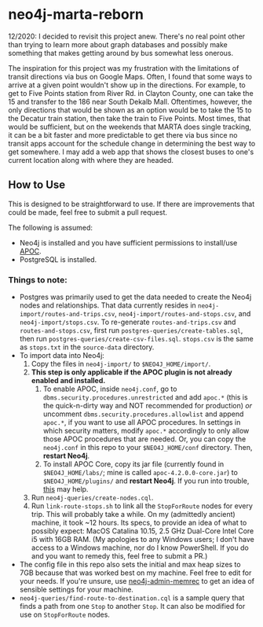 # neo4j-marta-reborn
12/2020: I decided to revisit this project anew. There's no real point other than trying to learn more about graph databases and possibly make something that makes getting around by bus somewhat less onerous.

The inspiration for this project was my frustration with the limitations of transit directions via bus on Google Maps. Often, I found that some ways to arrive at a given point wouldn't show up in the directions. For example, to get to Five Points station from River Rd. in Clayton County, one can take the 15 and transfer to the 186 near South Dekalb Mall. Oftentimes, however, the only directions that would be shown as an option would be to take the 15 to the Decatur train station, then take the train to Five Points. Most times, that would be sufficient, but on the weekends that MARTA does single tracking, it can be a bit faster and more predictable to get there via bus since no transit apps account for the schedule change in determining the best way to get somewhere. I may add a web app that shows the closest buses to one's current location along with where they are headed.

## How to Use
This is designed to be straightforward to use. If there are improvements that could be made, feel free to submit a pull request. 

The following is assumed:
- Neo4j is installed and you have sufficient permissions to install/use [APOC](https://neo4j.com/labs/apoc/).
- PostgreSQL is installed.

### Things to note:
- Postgres was primarily used to get the data needed to create the Neo4j nodes and relationships. That data currently resides in `neo4j-import/routes-and-trips.csv`, `neo4j-import/routes-and-stops.csv`, and `neo4j-import/stops.csv`.
To re-generate `routes-and-trips.csv` and `routes-and-stops.csv`, first run `postgres-queries/create-tables.sql`, then run `postgres-queries/create-csv-files.sql`. `stops.csv` is the same as `stops.txt` in the `source-data` directory.
- To import data into Neo4j: 
  1. Copy the files in `neo4j-import/` to `$NEO4J_HOME/import/`. 
  2. **This step is only applicable if the APOC plugin is not already enabled and installed.** 
     1. To enable APOC, inside `neo4j.conf`, go to `dbms.security.procedures.unrestricted` and add `apoc.*` (this is the quick-n-dirty way and NOT recommended for production) *or* uncomment `dbms.security.procedures.allowlist` and append `apoc.*`, if you want to use all APOC procedures. In settings in which security matters, modify `apoc.*` accordingly to only allow those APOC procedures that are needed. Or, you can copy the `neo4j.conf` in this repo to your `$NEO4J_HOME/conf` directory. Then, **restart Neo4j**.
     2. To install APOC Core, copy its jar file (currently found in `$NEO4J_HOME/labs/`; mine is called `apoc-4.2.0.0-core.jar`) to `$NEO4J_HOME/plugins/` and **restart Neo4j**. If you run into trouble, [this](https://github.com/neo4j-contrib/neo4j-apoc-procedures) may help.
  3. Run `neo4j-queries/create-nodes.cql`.
  4. Run `link-route-stops.sh` to link all the `StopForRoute` nodes for every trip. This will probably take a while. On my (admittedly ancient) machine, it took ~12 hours. Its specs, to provide an idea of what to possibly expect: MacOS Catalina 10.15, 2.5 GHz Dual-Core Intel Core i5 with 16GB RAM. (My apologies to any Windows users; I don't have access to a Windows machine, nor do I know PowerShell. If you do and you want to remedy this, feel free to submit a PR.)
- The config file in this repo also sets the initial and max heap sizes to 7GB because that was worked best on my machine. Feel free to edit for your needs. If you're unsure, use [neo4j-admin-memrec](https://neo4j.com/docs/operations-manual/current/tools/neo4j-admin-memrec) to get an idea of sensible settings for your machine.
- `neo4j-queries/find-route-to-destination.cql` is a sample query that finds a path from one `Stop` to another `Stop`. It can also be modified for use on `StopForRoute` nodes.
